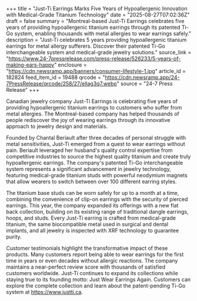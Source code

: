 +++
title = "Just-Ti Earrings Marks Five Years of Hypoallergenic Innovation with Medical-Grade Titanium Technology"
date = "2025-08-27T07:02:36Z"
draft = false
summary = "Montreal-based Just-Ti Earrings celebrates five years of providing hypoallergenic titanium earrings through its patented Ti-Go system, enabling thousands with metal allergies to wear earrings safely."
description = "Just-Ti celebrates 5 years providing hypoallergenic titanium earrings for metal allergy sufferers. Discover their patented Ti-Go interchangeable system and medical-grade jewelry solutions."
source_link = "https://www.24-7pressrelease.com/press-release/526233/5-years-of-making-ears-happy"
enclosure = "https://cdn.newsramp.app/banners/consumer-lifestyle-1.jpg"
article_id = 182824
feed_item_id = 19488
qrcode = "https://cdn.newsramp.app/24-7PressRelease/qrcode/258/27/ellag3q7.webp"
source = "24-7 Press Release"
+++

<p>Canadian jewelry company Just-Ti Earrings is celebrating five years of providing hypoallergenic titanium earrings to customers who suffer from metal allergies. The Montreal-based company has helped thousands of people rediscover the joy of wearing earrings through its innovative approach to jewelry design and materials.</p><p>Founded by Chantal Beriault after three decades of personal struggle with metal sensitivities, Just-Ti emerged from a quest to wear earrings without pain. Beriault leveraged her husband's quality control expertise from competitive industries to source the highest quality titanium and create truly hypoallergenic earrings. The company's patented Ti-Go interchangeable system represents a significant advancement in jewelry technology, featuring medical-grade titanium studs with powerful neodymium magnets that allow wearers to switch between over 100 different earring styles.</p><p>The titanium base studs can be worn safely for up to a month at a time, combining the convenience of clip-on earrings with the security of pierced earrings. This year, the company expanded its offerings with a new flat back collection, building on its existing range of traditional dangle earrings, hoops, and studs. Every Just-Ti earring is crafted from medical-grade titanium, the same biocompatible metal used in surgical and dental implants, and all jewelry is inspected with XRF technology to guarantee purity.</p><p>Customer testimonials highlight the transformative impact of these products. Many customers report being able to wear earrings for the first time in years or even decades without allergic reactions. The company maintains a near-perfect review score with thousands of satisfied customers worldwide. Just-Ti continues to expand its collections while staying true to its founding motto: Just Wear Earrings Again. Customers can explore the complete collection and learn about the patent-pending Ti-Go system at <a href="https://www.justti.ca" rel="nofollow" target="_blank">https://www.justti.ca</a>.</p>